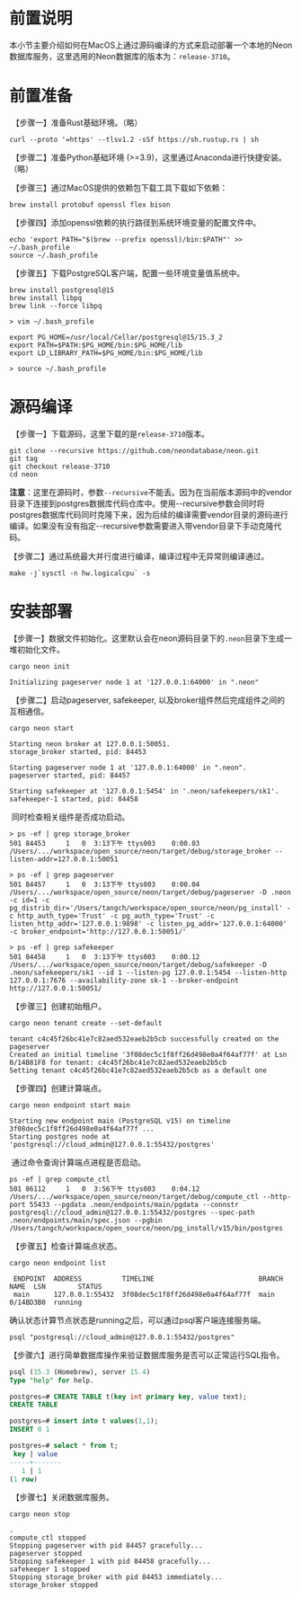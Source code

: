 # 前置说明

​		本小节主要介绍如何在MacOS上通过源码编译的方式来启动部署一个本地的Neon数据库服务，这里选用的Neon数据库的版本为：`release-3710`。

# 前置准备

​		【步骤一】准备Rust基础环境。（略）

```shell
curl --proto '=https' --tlsv1.2 -sSf https://sh.rustup.rs | sh
```

​		【步骤二】准备Python基础环境 (>=3.9)，这里通过Anaconda进行快捷安装。（略）

​		【步骤三】通过MacOS提供的依赖包下载工具下载如下依赖：

```shell
brew install protobuf openssl flex bison
```

​		【步骤四】添加openssl依赖的执行路径到系统环境变量的配置文件中。

```shell
echo 'export PATH="$(brew --prefix openssl)/bin:$PATH"' >> ~/.bash_profile
source ~/.bash_profile
```

​		【步骤五】下载PostgreSQL客户端，配置一些环境变量值系统中。

```shell
brew install postgresql@15
brew install libpq
brew link --force libpq
```

```shell
> vim ~/.bash_profile

export PG_HOME=/usr/local/Cellar/postgresql@15/15.3_2
export PATH=$PATH:$PG_HOME/bin:$PG_HOME/lib
export LD_LIBRARY_PATH=$PG_HOME/bin:$PG_HOME/lib

> source ~/.bash_profile
```

# 源码编译

​		【步骤一】下载源码，这里下载的是`release-3710`版本。

```shell
git clone --recursive https://github.com/neondatabase/neon.git
git tag
git checkout release-3710
cd neon
```

​		**注意**：这里在源码时，参数`--recursive`不能丢。因为在当前版本源码中的vendor目录下连接到postgres数据库代码仓库中。使用--recursive参数会同时将postgres数据库代码同时克隆下来，因为后续的编译需要vendor目录的源码进行编译。如果没有没有指定--recursive参数需要进入带vendor目录下手动克隆代码。

​		【步骤二】通过系统最大并行度进行编译，编译过程中无异常则编译通过。

```shell
make -j`sysctl -n hw.logicalcpu` -s
```

# 安装部署

​		【步骤一】数据文件初始化。这里默认会在neon源码目录下的`.neon`目录下生成一堆初始化文件。

```shell
cargo neon init
```

```shell
Initializing pageserver node 1 at '127.0.0.1:64000' in ".neon"
```

​		【步骤二】启动pageserver, safekeeper, 以及broker组件然后完成组件之间的互相通信。

```shell
cargo neon start
```

```shell
Starting neon broker at 127.0.0.1:50051.
storage_broker started, pid: 84453

Starting pageserver node 1 at '127.0.0.1:64000' in ".neon".
pageserver started, pid: 84457

Starting safekeeper at '127.0.0.1:5454' in '.neon/safekeepers/sk1'.
safekeeper-1 started, pid: 84458
```

​		同时检查相关组件是否成功启动。

```shell
> ps -ef | grep storage_broker
501 84453     1   0  3:13下午 ttys003    0:00.03 /Users/.../workspace/open_source/neon/target/debug/storage_broker --listen-addr=127.0.0.1:50051

> ps -ef | grep pageserver
501 84457     1   0  3:13下午 ttys003    0:00.04 /Users/.../workspace/open_source/neon/target/debug/pageserver -D .neon -c id=1 -c pg_distrib_dir='/Users/tangch/workspace/open_source/neon/pg_install' -c http_auth_type='Trust' -c pg_auth_type='Trust' -c listen_http_addr='127.0.0.1:9898' -c listen_pg_addr='127.0.0.1:64000' -c broker_endpoint='http://127.0.0.1:50051/'

> ps -ef | grep safekeeper
501 84458     1   0  3:13下午 ttys003    0:00.12 /Users/.../workspace/open_source/neon/target/debug/safekeeper -D .neon/safekeepers/sk1 --id 1 --listen-pg 127.0.0.1:5454 --listen-http 127.0.0.1:7676 --availability-zone sk-1 --broker-endpoint http://127.0.0.1:50051/
```

​		【步骤三】创建初始租户。

```shell
cargo neon tenant create --set-default
```

```shell
tenant c4c45f26bc41e7c82aed532eaeb2b5cb successfully created on the pageserver
Created an initial timeline '3f08dec5c1f8ff26d498e0a4f64af77f' at Lsn 0/14B81F8 for tenant: c4c45f26bc41e7c82aed532eaeb2b5cb
Setting tenant c4c45f26bc41e7c82aed532eaeb2b5cb as a default one
```

​		【步骤四】创建计算端点。

```shell
cargo neon endpoint start main
```

```shell
Starting new endpoint main (PostgreSQL v15) on timeline 3f08dec5c1f8ff26d498e0a4f64af77f ...
Starting postgres node at 'postgresql://cloud_admin@127.0.0.1:55432/postgres'
```

​		通过命令查询计算端点进程是否启动。

```shell
ps -ef | grep compute_ctl
501 86112     1   0  3:56下午 ttys003    0:04.12 /Users/.../workspace/open_source/neon/target/debug/compute_ctl --http-port 55433 --pgdata .neon/endpoints/main/pgdata --connstr postgresql://cloud_admin@127.0.0.1:55432/postgres --spec-path .neon/endpoints/main/spec.json --pgbin /Users/tangch/workspace/open_source/neon/pg_install/v15/bin/postgres
```

​		【步骤五】检查计算端点状态。

```shell
cargo neon endpoint list
```

```shell
 ENDPOINT  ADDRESS          TIMELINE                          BRANCH NAME  LSN        STATUS
 main      127.0.0.1:55432  3f08dec5c1f8ff26d498e0a4f64af77f  main         0/14BD3B0  running
```

​		确认状态计算节点状态是running之后，可以通过psql客户端连接服务端。

```shell
psql "postgresql://cloud_admin@127.0.0.1:55432/postgres"
```

​		【步骤六】进行简单数据库操作来验证数据库服务是否可以正常运行SQL指令。

```sql
psql (15.3 (Homebrew), server 15.4)
Type "help" for help.

postgres=# CREATE TABLE t(key int primary key, value text);
CREATE TABLE

postgres=# insert into t values(1,1);
INSERT 0 1

postgres=# select * from t;
 key | value
-----+-------
   1 | 1
(1 row)
```

​		【步骤七】关闭数据库服务。

```shell
cargo neon stop
```

```shell
.
compute_ctl stopped
Stopping pageserver with pid 84457 gracefully...
pageserver stopped
Stopping safekeeper 1 with pid 84458 gracefully...
safekeeper 1 stopped
Stopping storage_broker with pid 84453 immediately...
storage_broker stopped
```

